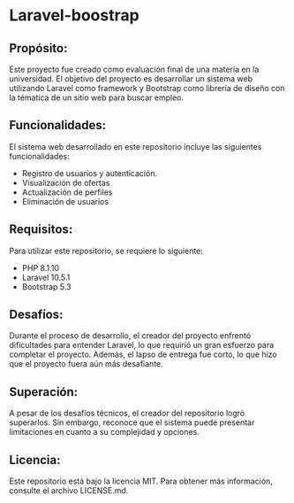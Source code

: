 # Laravel-boostrap

## Propósito:
Este proyecto fue creado como evaluación final de una materia en la universidad. El objetivo del proyecto es desarrollar un sistema web utilizando Laravel como framework y Bootstrap como librería de diseño con la tématica de un sitio web para buscar empleo.

## Funcionalidades:
El sistema web desarrollado en este repositorio incluye las siguientes funcionalidades:

- Registro de usuarios y autenticación.
- Visualización de ofertas
- Actualización de perfiles
- Eliminación de usuarios

## Requisitos:
Para utilizar este repositorio, se requiere lo siguiente:

- PHP 8.1.10
- Laravel 10.5.1
- Bootstrap 5.3

## Desafíos:
Durante el proceso de desarrollo, el creador del proyecto enfrentó dificultades para entender Laravel, lo que requirió un gran esfuerzo para completar el proyecto. Además, el lapso de entrega fue corto, lo que hizo que el proyecto fuera aún más desafiante.

## Superación:
A pesar de los desafíos técnicos, el creador del repositorio logró superarlos. Sin embargo, reconoce que el sistema puede presentar limitaciones en cuanto a su complejidad y opciones.

## Licencia:
Este repositorio está bajo la licencia MIT. Para obtener más información, consulte el archivo LICENSE.md.
